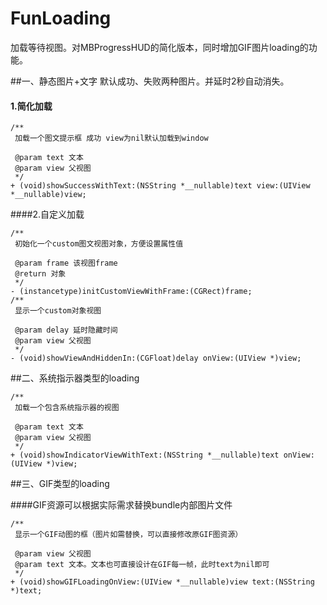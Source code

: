 # FunLoading
加载等待视图。对MBProgressHUD的简化版本，同时增加GIF图片loading的功能。

##一、静态图片+文字
默认成功、失败两种图片。并延时2秒自动消失。
#### 1.简化加载

```
/**
 加载一个图文提示框 成功 view为nil默认加载到window

 @param text 文本
 @param view 父视图
 */
+ (void)showSuccessWithText:(NSString *__nullable)text view:(UIView *__nullable)view;
```
####2.自定义加载


```
/**
 初始化一个custom图文视图对象，方便设置属性值

 @param frame 该视图frame
 @return 对象
 */
- (instancetype)initCustomViewWithFrame:(CGRect)frame;
/**
 显示一个custom对象视图

 @param delay 延时隐藏时间
 @param view 父视图
 */
- (void)showViewAndHiddenIn:(CGFloat)delay onView:(UIView *)view;
```
##二、系统指示器类型的loading


```
/**
 加载一个包含系统指示器的视图

 @param text 文本
 @param view 父视图
 */
+ (void)showIndicatorViewWithText:(NSString *__nullable)text onView:(UIView *)view;
```
##三、GIF类型的loading

####GIF资源可以根据实际需求替换bundle内部图片文件
```
/**
 显示一个GIF动图的框（图片如需替换，可以直接修改原GIF图资源）

 @param view 父视图
 @param text 文本。文本也可直接设计在GIF每一帧，此时text为nil即可
 */
+ (void)showGIFLoadingOnView:(UIView *__nullable)view text:(NSString *)text;
```


